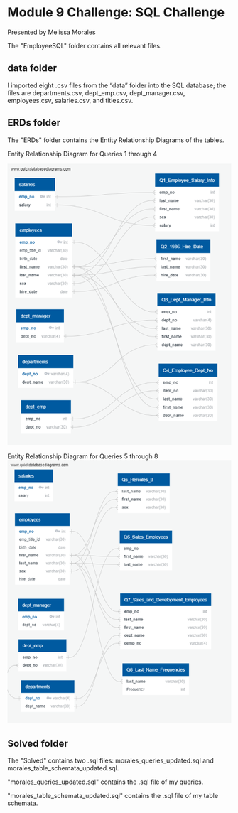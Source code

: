 # Module 9 Challenge: SQL Challenge
Presented by Melissa Morales

The "EmployeeSQL" folder contains all relevant files.

## data folder

I imported eight .csv files from the “data” folder into the SQL database; the files are departments.csv, dept_emp.csv, dept_manager.csv, employees.csv, salaries.csv, and titles.csv.

## ERDs folder

The "ERDs" folder contains the Entity Relationship Diagrams of the tables. 

Entity Relationship Diagram for Queries 1 through 4

![Entity Relationship Diagram for Queries 1 through 4](EmployeeSQL/ERDs/QuickERD_Q1_Q4.png)

Entity Relationship Diagram for Queries 5 through 8
![Entity Relationship Diagram for Queries 5 through 8](EmployeeSQL/ERDs/QuickERD_Q5_Q8.png)

## Solved folder

The "Solved" contains two .sql files: morales_queries_updated.sql and morales_table_schemata_updated.sql. 

"morales_queries_updated.sql" contains the .sql file of my queries.

"morales_table_schemata_updated.sql" contains the .sql file of my table schemata.
